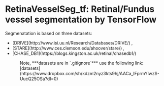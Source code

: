 # RetinaVesselSeg_tf: Retinal/Fundus vessel segmentation by TensorFlow

Segmenatation is based on three datasets:
<ul>
	<li> [DRIVE](http://www.isi.uu.nl/Research/Databases/DRIVE/) ,</li>
	<li> [STARE](http://www.ces.clemson.edu/ahoover/stare/) ,</li> 
	<li> [CHASE_DB1](https://blogs.kingston.ac.uk/retinal/chasedb1/) </li>
<ul>
Note, ***datasets are in `.gitignore`*** use the following link: [datasets](https://www.dropbox.com/sh/kdzm2nyz3kts9hj/AACa_IFprmYlwzS-UucQ25OSa?dl=0)


